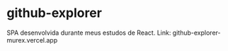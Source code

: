 # github-explorer
SPA desenvolvida durante meus estudos de React.
Link: github-explorer-murex.vercel.app
